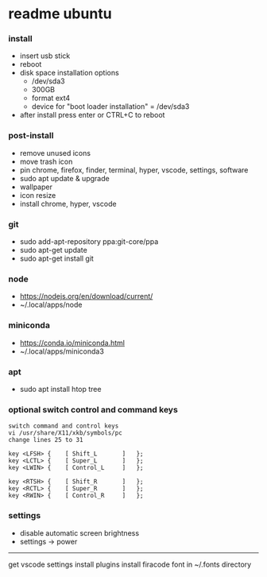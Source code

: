 # readme ubuntu

### install
- insert usb stick
- reboot
- disk space installation options
  - /dev/sda3
  - 300GB
  - format ext4
  - device for "boot loader installation" = /dev/sda3
- after install press enter or CTRL+C to reboot

### post-install
- remove unused icons
- move trash icon
- pin chrome, firefox, finder, terminal, hyper, vscode, settings, software
- sudo apt update & upgrade
- wallpaper
- icon resize
- install chrome, hyper, vscode

### git
- sudo add-apt-repository ppa:git-core/ppa
- sudo apt-get update
- sudo apt-get install git

### node
- https://nodejs.org/en/download/current/
- ~/.local/apps/node

### miniconda
- https://conda.io/miniconda.html
- ~/.local/apps/miniconda3

### apt
- sudo apt install htop tree

### optional switch control and command keys
```
switch command and control keys
vi /usr/share/X11/xkb/symbols/pc
change lines 25 to 31

key <LFSH> {	[ Shift_L		]	};
key <LCTL> {	[ Super_L		]	};
key <LWIN> {	[ Control_L		]	};

key <RTSH> {	[ Shift_R		]	};
key <RCTL> {	[ Super_R		]	};
key <RWIN> {	[ Control_R		]	};
```

### settings
- disable automatic screen brightness
- settings -> power








---
get vscode settings
install plugins
install firacode font in ~/.fonts directory
